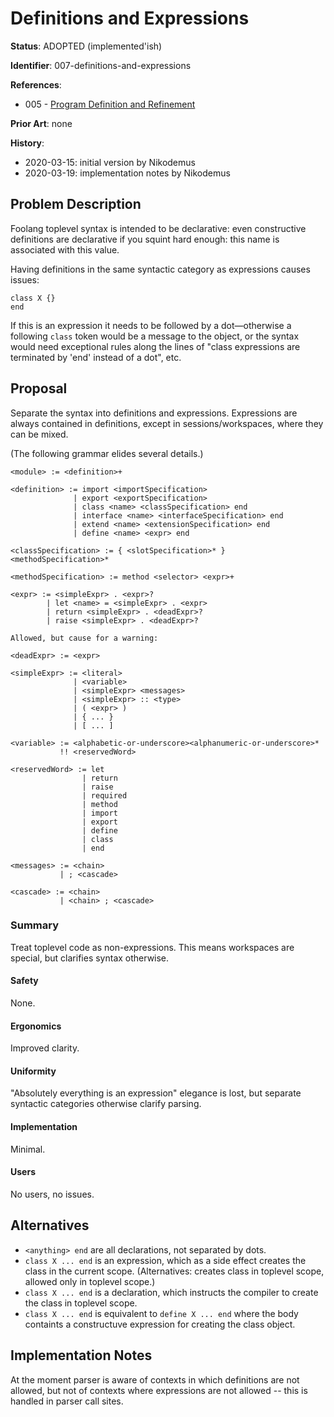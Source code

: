 # Definitions and Expressions

**Status**: ADOPTED (implemented'ish)

**Identifier**: 007-definitions-and-expressions

**References**:
- 005 - [Program Definition and Refinement](005-program-definition-and-refinement.md)

**Prior Art**: none

**History**:
- 2020-03-15: initial version by Nikodemus
- 2020-03-19: implementation notes by Nikodemus

## Problem Description

Foolang toplevel syntax is intended to be declarative: even constructive
definitions are declarative if you squint hard enough: this name is associated
with this value.

Having definitions in the same syntactic category as expressions causes issues:

``` foolang
class X {}
end
```

If this is an expression it needs to be followed by a dot&mdash;otherwise a
following `class` token would be a message to the object, or the syntax would
need exceptional rules along the lines of "class expressions are terminated by
'end' instead of a dot", etc.

## Proposal

Separate the syntax into definitions and expressions. Expressions are always
contained in definitions, except in sessions/workspaces, where they can be
mixed.

(The following grammar elides several details.)

```
<module> := <definition>+

<definition> := import <importSpecification>
              | export <exportSpecification>
              | class <name> <classSpecification> end
              | interface <name> <interfaceSpecification> end
              | extend <name> <extensionSpecification> end
              | define <name> <expr> end

<classSpecification> := { <slotSpecification>* } <methodSpecification>*

<methodSpecification> := method <selector> <expr>+

<expr> := <simpleExpr> . <expr>?
        | let <name> = <simpleExpr> . <expr>
        | return <simpleExpr> . <deadExpr>?
        | raise <simpleExpr> . <deadExpr>?

Allowed, but cause for a warning:

<deadExpr> := <expr>

<simpleExpr> := <literal>
              | <variable>
              | <simpleExpr> <messages>
              | <simpleExpr> :: <type>
              | ( <expr> )
              | { ... }
              | [ ... ]

<variable> := <alphabetic-or-underscore><alphanumeric-or-underscore>*
           !! <reservedWord>

<reservedWord> := let
                | return
                | raise
                | required
                | method
                | import
                | export
                | define
                | class
                | end

<messages> := <chain>
           | ; <cascade>

<cascade> := <chain>
           | <chain> ; <cascade>
```

### Summary

Treat toplevel code as non-expressions. This means workspaces are special, but
clarifies syntax otherwise.

#### Safety

None.

#### Ergonomics

Improved clarity.

#### Uniformity

"Absolutely everything is an expression" elegance is lost, but separate
syntactic categories otherwise clarify parsing.

#### Implementation

Minimal.

#### Users

No users, no issues.

## Alternatives

- `<anything> end` are all declarations, not separated by dots.
- `class X ... end` is an expression, which as a side effect creates the
  class in the current scope. (Alternatives: creates class in toplevel scope,
  allowed only in toplevel scope.)
- `class X ... end` is a declaration, which instructs the compiler to create
  the class in toplevel scope.
- `class X ... end` is equivalent to `define X ... end` where the body containts
  a constructuve expression for creating the class object.

## Implementation Notes

At the moment parser is aware of contexts in which definitions are not allowed,
but not of contexts where expressions are not allowed -- this is handled in
parser call sites.

